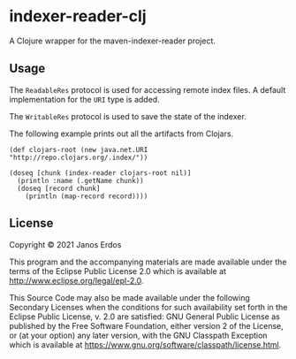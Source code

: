 # indexer-reader-clj

A Clojure wrapper for the maven-indexer-reader project.

## Usage

The `ReadableRes` protocol is used for accessing remote index files. A default implementation for the `URI` type is added.

The `WritableRes` protocol is used to save the state of the indexer.

The following example prints out all the artifacts from Clojars.

```
(def clojars-root (new java.net.URI "http://repo.clojars.org/.index/"))

(doseq [chunk (index-reader clojars-root nil)]
  (println :name (.getName chunk))
  (doseq [record chunk]
    (println (map-record record))))
```

## License

Copyright © 2021 Janos Erdos

This program and the accompanying materials are made available under the
terms of the Eclipse Public License 2.0 which is available at
http://www.eclipse.org/legal/epl-2.0.

This Source Code may also be made available under the following Secondary
Licenses when the conditions for such availability set forth in the Eclipse
Public License, v. 2.0 are satisfied: GNU General Public License as published by
the Free Software Foundation, either version 2 of the License, or (at your
option) any later version, with the GNU Classpath Exception which is available
at https://www.gnu.org/software/classpath/license.html.
